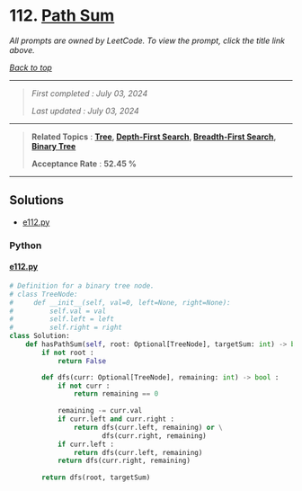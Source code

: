 # 112. [Path Sum](<https://leetcode.com/problems/path-sum>)

*All prompts are owned by LeetCode. To view the prompt, click the title link above.*

*[Back to top](<../README.md>)*

------

> *First completed : July 03, 2024*
>
> *Last updated : July 03, 2024*

------

> **Related Topics** : **[Tree](<by_topic/Tree.md>), [Depth-First Search](<by_topic/Depth-First Search.md>), [Breadth-First Search](<by_topic/Breadth-First Search.md>), [Binary Tree](<by_topic/Binary Tree.md>)**
>
> **Acceptance Rate** : **52.45 %**

------

## Solutions

- [e112.py](<../my-submissions/e112.py>)
### Python
#### [e112.py](<../my-submissions/e112.py>)
```Python
# Definition for a binary tree node.
# class TreeNode:
#     def __init__(self, val=0, left=None, right=None):
#         self.val = val
#         self.left = left
#         self.right = right
class Solution:
    def hasPathSum(self, root: Optional[TreeNode], targetSum: int) -> bool:
        if not root :
            return False

        def dfs(curr: Optional[TreeNode], remaining: int) -> bool :
            if not curr :
                return remaining == 0
        
            remaining -= curr.val
            if curr.left and curr.right :
                return dfs(curr.left, remaining) or \
                       dfs(curr.right, remaining)
            if curr.left :
                return dfs(curr.left, remaining)
            return dfs(curr.right, remaining)
        
        return dfs(root, targetSum)
```

